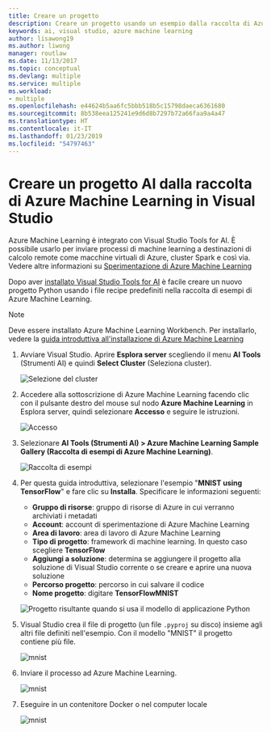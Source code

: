 ```yaml
---
title: Creare un progetto
description: Creare un progetto usando un esempio dalla raccolta di Azure Machine Learning
keywords: ai, visual studio, azure machine learning
author: lisawong19
ms.author: liwong
manager: routlaw
ms.date: 11/13/2017
ms.topic: conceptual
ms.devlang: multiple
ms.service: multiple
ms.workload:
- multiple
ms.openlocfilehash: e44624b5aa6fc5bbb518b5c15798daeca6361680
ms.sourcegitcommit: 8b538eea125241e9d6d8b7297b72a66faa9a4a47
ms.translationtype: HT
ms.contentlocale: it-IT
ms.lasthandoff: 01/23/2019
ms.locfileid: "54797463"
---
```

# <a name="create-an-ai-project-from-the-azure-machine-learning-gallery-in-visual-studio"></a>Creare un progetto AI dalla raccolta di Azure Machine Learning in Visual Studio

Azure Machine Learning è integrato con Visual Studio Tools for AI. È possibile usarlo per inviare processi di machine learning a destinazioni di calcolo remote come macchine virtuali di Azure, cluster Spark e così via. Vedere altre informazioni su [Sperimentazione di Azure Machine Learning](https://docs.microsoft.com/azure/machine-learning/preview/experimentation-service-configuration)

Dopo aver [installato Visual Studio Tools for AI](installation.md) è facile creare un nuovo progetto Python usando i file recipe predefiniti nella raccolta di esempi di Azure Machine Learning.

> [!NOTE]
> Deve essere installato Azure Machine Learning Workbench. Per installarlo, vedere la [guida introduttiva all'installazione di Azure Machine Learning](https://docs.microsoft.com/azure/machine-learning/preview/quickstart-installation)

1. Avviare Visual Studio. Aprire **Esplora server** scegliendo il menu **AI Tools** (Strumenti AI) e quindi **Select Cluster** (Seleziona cluster).

    ![Selezione del cluster](media/create-project-gallery/select-cluster.png)

2. Accedere alla sottoscrizione di Azure Machine Learning facendo clic con il pulsante destro del mouse sul nodo **Azure Machine Learning** in Esplora server, quindi selezionare **Accesso** e seguire le istruzioni.

    ![Accesso](media/create-project-gallery/azureml-login.png)

3. Selezionare **AI Tools (Strumenti AI) > Azure Machine Learning Sample Gallery (Raccolta di esempi di Azure Machine Learning)**.

    ![Raccolta di esempi](media/create-project-gallery/gallery.png)

4. Per questa guida introduttiva, selezionare l'esempio "**MNIST using TensorFlow**" e fare clic su **Installa**. Specificare le informazioni seguenti:

   - **Gruppo di risorse**: gruppo di risorse di Azure in cui verranno archiviati i metadati
   - **Account**: account di sperimentazione di Azure Machine Learning
   - **Area di lavoro**: area di lavoro di Azure Machine Learning
   - **Tipo di progetto**: framework di machine learning. In questo caso scegliere **TensorFlow**
   - **Aggiungi a soluzione**: determina se aggiungere il progetto alla soluzione di Visual Studio corrente o se creare e aprire una nuova soluzione
   - **Percorso progetto**: percorso in cui salvare il codice
   - **Nome progetto**: digitare **TensorFlowMNIST**

   ![Progetto risultante quando si usa il modello di applicazione Python](media/create-project-gallery/new-AzureSampleProject.png)

5. Visual Studio crea il file di progetto (un file `.pyproj` su disco) insieme agli altri file definiti nell'esempio. Con il modello "MNIST" il progetto contiene più file.

    ![mnist](media/create-project-gallery/azml-mnist.png)

6. Inviare il processo ad Azure Machine Learning.

    ![mnist](media/create-project-gallery/submit-azml.png)

7. Eseguire in un contenitore Docker o nel computer locale

    ![mnist](media/create-project-gallery/azml-local.png)